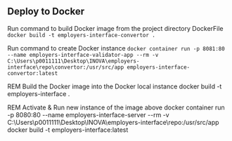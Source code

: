 
## Deploy to Docker


Run command to build Docker image from the project directory DockerFile
`docker build -t employers-interface-convertor .`


Run command to create Docker instance 
`docker container run -p 8081:80 --name employers-interface-validator-app --rm -v C:\Users\p0011111\Desktop\INOVA\employers-interface\repo\convertor:/usr/src/app employers-interface-convertor:latest`




REM Build the Docker image into the Docker local instance
docker build -t employers-interface .

REM Activate & Run new instance of the image above
docker container run -p 8080:80 --name employers-interface-server --rm -v C:\Users\p0011111\Desktop\INOVA\employers-interface\repo:/usr/src/app docker build -t employers-interface:latest
